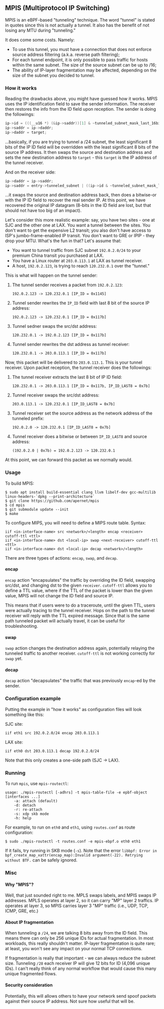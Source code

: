 MPIS (Multiprotocol IP Switching)
---

MPIS is an eBPF-based "tunneling" technique. The word "tunnel" is stated in quotes since this is not actually a tunnel. It also has the benefit of not losing any MTU during "tunneling."

It does come some costs. Namely: 

- To use this tunnel, you must have a connection that does not enforce source address filtering (a.k.a. reverse path filtering);
- For each tunnel endpoint, it is only possible to pass traffic for hosts within the same subnet. The size of the source subnet can be up to /16;
- The ability of IP-layer fragmentation may be affected, depending on the size of the subnet you decided to tunnel. 

### How it works

Reading the drawbacks above, you might have guessed how it works. MPIS uses the IP identification field to save the sender information. The receiver then restores the info from the ID field upon reception. The sender is doing the followings:

```c
ip->id = (((__u16 *) (&ip->saddr))[1] & ~tunneled_subnet_mask_last_16bit) | (ip->id & tunneled_subnet_mask_last_16bit);
ip->saddr = ip->daddr;
ip->daddr = target;
```

...basically, if you are trying to tunnel a /24 subnet, the least significant 8 bits of the IP ID field will be overridden with the least significant 8 bits of the source IP address. It then swaps the source and destination address and sets the new destination address to `target` - this `target` is the IP address of the tunnel receiver.

And on the receiver side:

```c
ip->daddr = ip->saddr;
ip->saddr = entry->tunneled_subnet | ((ip->id & ~tunneled_subnet_mask_last_16bit) << 16);
```

...it swaps the source and destination address back, then does a bitwise-or with the IP ID field to recover the real sender IP. At this point, we have recovered the original IP datagram (8-bits in the ID field are lost, but that should not have too big of an impact). 

Let's consider this more realistic example: say, you have two sites - one at SJC and the other one at LAX. You want a tunnel between the sites. You don't want to get the expensive L2 transit; you also don't have access to ISP's jumbo-frame-enabled IP transit. You don't want to GRE or IPIP - they drop your MTU. What's the fun in that? Let's assume that: 

- You want to tunnel traffic from SJC subnet `192.0.2.0/24` to your premium China transit you purchased at LAX.
- You have a Linux router at `203.0.113.1` at LAX as tunnel receiver.
- A host, `192.0.2.123`, is trying to reach `120.232.0.1` over the "tunnel."

This is what will happen on the tunnel sender: 

1. The tunnel sender receives a packet from `192.0.2.123`:
    ````
    192.0.2.123 -> 120.232.0.1 [IP_ID = 0x1145]
    ````
2. Tunnel sender rewrites the `IP_ID` field with last 8 bit of the source IP address:
    ```
    192.0.2.123 -> 120.232.0.1 [IP_ID = 0x117b]
    ```
3. Tunnel sedner swaps the src/dst address:
    ```
    120.232.0.1 -> 192.0.2.123 [IP_ID = 0x117b]
    ```
4. Tunnel sender rewrites the dst address as tunnel receiver:
    ```
    120.232.0.1 -> 203.0.113.1 [IP_ID = 0x117b]
    ```

Now, this packet will be delivered to `203.0.113.1`. This is your tunnel receiver. Upon packet reception, the tunnel receiver does the followings:  

1. The tunnel receiver extracts the last 8 bit of IP ID field: 
    ```
    120.232.0.1 -> 203.0.113.1 [IP_ID = 0x117b, IP_ID_LAST8 = 0x7b]
    ```
2. Tunnel receiver swaps the src/dst address:
    ```
    203.0.113.1 -> 120.232.0.1 [IP_ID_LAST8 = 0x7b]
    ```
3. Tunnel receiver set the source address as the network address of the tunneled prefix:
    ```
    192.0.2.0 -> 120.232.0.1 [IP_ID_LAST8 = 0x7b]
    ```
4. Tunnel receiver does a bitwise or between `IP_ID_LAST8` and source address:
    ```
    (192.0.2.0 | 0x7b) = 192.0.2.123 -> 120.232.0.1
    ```

At this point, we can forward this packet as we normally would. 

### Usage

To build MPIS:

```
$ sudo apt install build-essential clang llvm libelf-dev gcc-multilib linux-headers-`dpkg --print-architecture`
$ git clone https://github.com/apernet/mpis
$ cd mpis
$ git submodule update --init
$ make
```

To configure MIPS, you will need to define a MIPS route table. Syntax:

```
iif <in-interface-name> src <network>/<length> encap <receiver> cutoff-ttl <ttl>
iif <in-interface-name> dst <local-ip> swap <next-receiver> cutoff-ttl <ttl>
iif <in-interface-name> dst <local-ip> decap <network>/<length>
```

There are three types of actions: `encap`, `swap`, and `decap`.

#### encap

`encap` action "encapsulates" the traffic by overriding the ID field, swapping src/dst, and changing dst to the given `receiver`. `cutoff-ttl` allows you to define a TTL value, where if the TTL of the packet is lower than the given value, MPIS will not change the ID field and source IP. 

This means that if users were to do a traceroute, until the given TTL, users were actually tracing to the tunnel receiver. Hops on the path to the tunnel receiver will reply with the TTL expired message. Since that is the same path tunneled packet will actually travel, it can be useful for troubleshooting. 

#### swap

`swap` action changes the destination address again, potentially relaying the tunneled traffic to another receiver. `cutoff-ttl` is not working correctly for `swap` yet.

#### decap

`decap` action "decapsulates" the traffic that was previously `encap`-ed by the sender.

### Configuration example

Putting the example in "how it works" as configuration files will look something like this: 

SJC site:

```
iif eth1 src 192.0.2.0/24 encap 203.0.113.1
```

LAX site:

```
iif eth0 dst 203.0.113.1 decap 192.0.2.0/24
```

Note that this only creates a one-side path (SJC -> LAX).  

### Running

To run `mpis`, use `mpis-routectl`:

```
usage: ./mpis-routectl [-adhrs] -t mpis-table-file -e epbf-object [interfaces ...]
    -a: attach (default)
    -d: detach
    -r: re-attach
    -s: xdp skb mode
    -h: help
```

For example, to run on `eth0` and `eth1`, using `routes.conf` as route configuration:

```
$ sudo ./mpis-routectl -t routes.conf -e mpis-ebpf.o eth0 eth1
```

If it fails, try running in SKB mode (`-s`). Note that the error `libbpf: Error in bpf_create_map_xattr(encap_map):Invalid argument(-22). Retrying without BTF.` can be safely ignored.

### Misc

#### Why "MPIS"?

Well, that just sounded right to me. MPLS swaps labels, and MPIS swaps IP addresses. MPLS operates at layer 2, so it can carry "MP" layer 2 traffics. IP operates at layer 3, so MPIS carries layer 3 "MP" traffic (i.e., UDP, TCP, ICMP, GRE, etc.)

#### About IP fragmentation

When tunneling a `/24`, we are talking 8 bits away from the ID field. This means there can only be 256 unique IDs for actual fragmentation. In most workloads, this really shouldn't matter. IP-layer fragmentation is quite rare; at least, you won't see any impact on your normal TCP connections. 

If fragmentation is really that important - we can always reduce the subnet size. Tunneling `/28` each receiver IP will give 12 bits for ID (4,096 unique IDs). I can't really think of any normal workflow that would cause this many unique fragmented flows.

#### Security consideration 

Potentially, this will allows others to have your network send spoof packets against their source IP address. Not sure how useful that will be. 